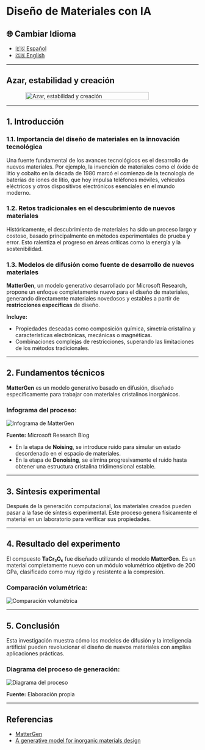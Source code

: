 # Diseño de Materiales con IA

## 🌐 Cambiar Idioma

- [🇪🇸 Español](https://economiayetica.blogspot.com/2025/01/diseno-de-materiales-con-ia-root.html)
- [🇬🇧 English](https://economiayetica.blogspot.com/2025/01/design-of-materials-with-ai-root.html)

---

## Azar, estabilidad y creación

<div style="display: flex; justify-content: center;"> <img src="https://github.com/sgevatschnaider/sgevatschnaider.github.io/raw/main/20250119_1635_Neon%20Digital%20Universe_simple_compose_01jj010vqnfdn85tq1sg83ej1t.gif" alt="Azar, estabilidad y creación" width="80%"> </div>

---

## 1. Introducción

### 1.1. Importancia del diseño de materiales en la innovación tecnológica

Una fuente fundamental de los avances tecnológicos es el desarrollo de nuevos materiales. Por ejemplo, la invención de materiales como el óxido de litio y cobalto en la década de 1980 marcó el comienzo de la tecnología de baterías de iones de litio, que hoy impulsa teléfonos móviles, vehículos eléctricos y otros dispositivos electrónicos esenciales en el mundo moderno.

### 1.2. Retos tradicionales en el descubrimiento de nuevos materiales

Históricamente, el descubrimiento de materiales ha sido un proceso largo y costoso, basado principalmente en métodos experimentales de prueba y error. Esto ralentiza el progreso en áreas críticas como la energía y la sostenibilidad.

### 1.3. Modelos de difusión como fuente de desarrollo de nuevos materiales

**MatterGen**, un modelo generativo desarrollado por Microsoft Research, propone un enfoque completamente nuevo para el diseño de materiales, generando directamente materiales novedosos y estables a partir de **restricciones específicas** de diseño.

**Incluye:**
- Propiedades deseadas como composición química, simetría cristalina y características electrónicas, mecánicas o magnéticas.
- Combinaciones complejas de restricciones, superando las limitaciones de los métodos tradicionales.

---

## 2. Fundamentos técnicos

**MatterGen** es un modelo generativo basado en difusión, diseñado específicamente para trabajar con materiales cristalinos inorgánicos.

### Infograma del proceso:

![Infograma de MatterGen](https://blogger.googleusercontent.com/img/b/R29vZ2xl/AVvXsEgueoh-C_-wQyzfeUcxo5AVd2GzPzSRRjIFeHbfKy8FTdpl97Ksq32J_f1KcUpkIKVWJ69cs1Y7pdTfjZ_NuxGrOGGR_3LkwcmxESDL07uEAfsDF-HlEa_cRXtzYwQGRjwoFoWMio6ZD5_cKbj2iq8GA7qLgVw9tAfdlotia7f05sUbIgtnHQ0AbwcU6_U/s320/matergen.png)

**Fuente:** Microsoft Research Blog

- En la etapa de **Noising**, se introduce ruido para simular un estado desordenado en el espacio de materiales.
- En la etapa de **Denoising**, se elimina progresivamente el ruido hasta obtener una estructura cristalina tridimensional estable.

---

## 3. Síntesis experimental

Después de la generación computacional, los materiales creados pueden pasar a la fase de síntesis experimental. Este proceso genera físicamente el material en un laboratorio para verificar sus propiedades.

---

## 4. Resultado del experimento

El compuesto **TaCr₂O₆** fue diseñado utilizando el modelo **MatterGen**. Es un material completamente nuevo con un módulo volumétrico objetivo de 200 GPa, clasificado como muy rígido y resistente a la compresión.

### Comparación volumétrica:

![Comparación volumétrica](https://blogger.googleusercontent.com/img/b/R29vZ2xl/AVvXsEglDXzI63CAYSVAVgQfm63OjJnbtOs7SqMsGBO3FlvRxbsCqfb9Vxb249oUe0W-nXpxEZOjEiDkYe30G2_fV9VixP3XLb18FgmXSh_niGLUvIZdXc7RyUsgIUKAeV5vrivPyK4p3IaSRgEX9Dpq6Ya0X0hlFm80VjN9ePncmtQA6CXfoJFUySZym99hcng/s320/comparacion%20volum%C3%A9trica.png)

---

## 5. Conclusión

Esta investigación muestra cómo los modelos de difusión y la inteligencia artificial pueden revolucionar el diseño de nuevos materiales con amplias aplicaciones prácticas.

### Diagrama del proceso de generación:

![Diagrama del proceso](https://blogger.googleusercontent.com/img/b/R29vZ2xl/AVvXsEiigmHJ3ybK6qiuSNQoJDRAJuK6DUokX2JAUPy8LoA6Blz1vmJbritAulwCQJQfdIwP9UrGTSNOvgMH1qirxFHMlVOPRg8qhoWipuKtYFMPcEE6dOkFax4P4M3jgwUA9guu0ff1Elc1KgrLhRoQSX_QZmp4d57b5vslUfqkO2OySWykUq5LJ-xG7HhW7aU/s320/diagrama%20en%20castellano.png)

**Fuente:** Elaboración propia

---

## Referencias

- [MatterGen](https://www.microsoft.com/en-us/research/blog/mattergen-a-new-paradigm-of-materials-design-with-generative-ai/)
- [A generative model for inorganic materials design](https://www.nature.com/articles/s41586-025-08628-5)
